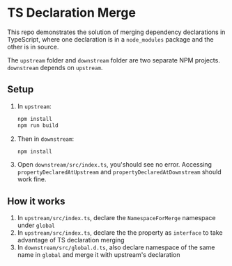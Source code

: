 # TS Declaration Merge

This repo demonstrates the solution of merging dependency declarations in TypeScript, where one declaration is in a `node_modules` package and the other is in source.

The `upstream` folder and `downstream` folder are two separate NPM projects. `downstream` depends on `upstream`.

## Setup

1. In `upstream`:
    ```sh
    npm install
    npm run build
    ```
2. Then in `downstream`:
    ```sh
    npm install
    ```
3. Open `downstream/src/index.ts`, you'should see no error. Accessing `propertyDeclaredAtUpstream` and `propertyDeclaredAtDownstream` should work fine.

## How it works

1. In `upstream/src/index.ts`, declare the `NamespaceForMerge` namespace under `global`
1. In `upstream/src/index.ts`, declare the the property as `interface` to take advantage of TS declaration merging
1. In `downstream/src/global.d.ts`, also declare namespace of the same name in `global` and merge it with upstream's declaration
